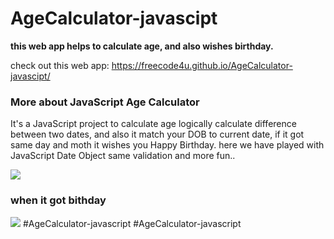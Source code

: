 # AgeCalculator-javascipt
<strong>this web app helps to calculate age, and also wishes birthday.</strong>

check out this web app: https://freecode4u.github.io/AgeCalculator-javascipt/

### More about JavaScript Age Calculator

It's a JavaScript project to calculate age logically calculate difference between two dates, and also it match your DOB to current date, if it got same day and moth it wishes you Happy Birthday. here we have played with JavaScript Date Object same validation and more fun..

<img src="img/age_cal.png" />

<br>
<h3>when it got bithday</h3>
<img src="img/AgeCal.png" />
#AgeCalculator-javascript
#AgeCalculator-javascript
